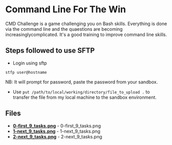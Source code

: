 # Command Line For The Win
CMD Challenge is a game challenging you on Bash skills. Everything is done via the command line and the quaestions are becoming increasinglycomplicated. It's a good training to improve command line skills.

## Steps followed to use SFTP
- Login using sftp
```
stfp user@hostname
```
NB: It will prompt for password, paste the password from your sandbox.

- Use `put /path/to/local/working/directory/file_to_upload .` to transfer the file from my local machine to the sandbox environment.

## Files
* **[0-first_9_tasks.png](./0-first_9_tasks.png)** - 0-first_9_tasks.png
* **[1-next_9_tasks.png](./1-next_9_tasks.png)** - 1-next_9_tasks.png
* **[2-next_9_tasks.png](./2-next_9_tasks.png)** - 2-next_9_tasks.png
